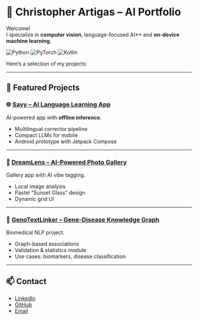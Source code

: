 <link rel="icon" type="image/x-icon" href="/favicon.ico">

# 🧠 Christopher Artigas – AI Portfolio

Welcome!  
I specialize in **computer vision**, language-focused AI** and **on-device machine learning**.  

![Python](https://img.shields.io/badge/Python-3776AB?logo=python&logoColor=white)
![PyTorch](https://img.shields.io/badge/PyTorch-EE4C2C?logo=pytorch&logoColor=white)
![Kotlin](https://img.shields.io/badge/Kotlin-7F52FF?logo=kotlin&logoColor=white)

Here’s a selection of my projects:

---

## 🚀 Featured Projects

### 🌐 [Savy – AI Language Learning App](./Savy)
AI-powered app with **offline inference**.  
- Multilingual corrector pipeline  
- Compact LLMs for mobile  
- Android prototype with Jetpack Compose  

---

### 🌅 [DreamLens – AI-Powered Photo Gallery](./DreamLens)
Gallery app with AI vibe tagging.  
- Local image analysis  
- Pastel “Sunset Glass” design  
- Dynamic grid UI  

---

### 🧬 [GenoTextLinker – Gene-Disease Knowledge Graph](./GenoTextLinker)
Biomedical NLP project.  
- Graph-based associations  
- Validation & statistics module  
- Use cases: biomarkers, disease classification  

---

## 📫 Contact
- [LinkedIn](https://www.linkedin.com/in/christopher-artigas-fuentes/)  
- [GitHub](https://github.com/ArtigasChristopher)  
- [Email](mailto:chrisartigas.ai@gmail.com)  
